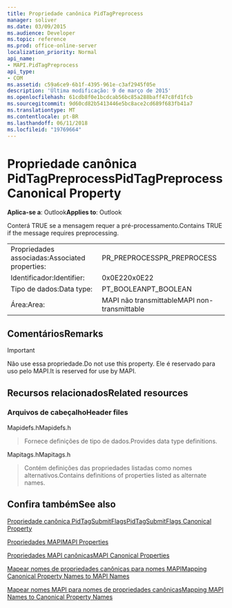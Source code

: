 ```yaml
---
title: Propriedade canônica PidTagPreprocess
manager: soliver
ms.date: 03/09/2015
ms.audience: Developer
ms.topic: reference
ms.prod: office-online-server
localization_priority: Normal
api_name:
- MAPI.PidTagPreprocess
api_type:
- COM
ms.assetid: c59a6ce9-6b1f-4395-961e-c3af2945f05e
description: 'Última modificação: 9 de março de 2015'
ms.openlocfilehash: 61cdb8f0e1bcdcab56bc85a288baff47c8fd1fcb
ms.sourcegitcommit: 9d60cd82b5413446e5bc8ace2cd689f683fb41a7
ms.translationtype: MT
ms.contentlocale: pt-BR
ms.lasthandoff: 06/11/2018
ms.locfileid: "19769664"
---
```

# <a name="pidtagpreprocess-canonical-property"></a><span data-ttu-id="092be-103">Propriedade canônica PidTagPreprocess</span><span class="sxs-lookup"><span data-stu-id="092be-103">PidTagPreprocess Canonical Property</span></span>

  
  
<span data-ttu-id="092be-104">**Aplica-se a**: Outlook</span><span class="sxs-lookup"><span data-stu-id="092be-104">**Applies to**: Outlook</span></span> 
  
<span data-ttu-id="092be-105">Conterá TRUE se a mensagem requer a pré-processamento.</span><span class="sxs-lookup"><span data-stu-id="092be-105">Contains TRUE if the message requires preprocessing.</span></span>
  
|||
|:-----|:-----|
|<span data-ttu-id="092be-106">Propriedades associadas:</span><span class="sxs-lookup"><span data-stu-id="092be-106">Associated properties:</span></span>  <br/> |<span data-ttu-id="092be-107">PR_PREPROCESS</span><span class="sxs-lookup"><span data-stu-id="092be-107">PR_PREPROCESS</span></span>  <br/> |
|<span data-ttu-id="092be-108">Identificador:</span><span class="sxs-lookup"><span data-stu-id="092be-108">Identifier:</span></span>  <br/> |<span data-ttu-id="092be-109">0x0E22</span><span class="sxs-lookup"><span data-stu-id="092be-109">0x0E22</span></span>  <br/> |
|<span data-ttu-id="092be-110">Tipo de dados:</span><span class="sxs-lookup"><span data-stu-id="092be-110">Data type:</span></span>  <br/> |<span data-ttu-id="092be-111">PT_BOOLEAN</span><span class="sxs-lookup"><span data-stu-id="092be-111">PT_BOOLEAN</span></span>  <br/> |
|<span data-ttu-id="092be-112">Área:</span><span class="sxs-lookup"><span data-stu-id="092be-112">Area:</span></span>  <br/> |<span data-ttu-id="092be-113">MAPI não transmittable</span><span class="sxs-lookup"><span data-stu-id="092be-113">MAPI non-transmittable</span></span>  <br/> |
   
## <a name="remarks"></a><span data-ttu-id="092be-114">Comentários</span><span class="sxs-lookup"><span data-stu-id="092be-114">Remarks</span></span>

> [!IMPORTANT]
> <span data-ttu-id="092be-115">Não use essa propriedade.</span><span class="sxs-lookup"><span data-stu-id="092be-115">Do not use this property.</span></span> <span data-ttu-id="092be-116">Ele é reservado para uso pelo MAPI.</span><span class="sxs-lookup"><span data-stu-id="092be-116">It is reserved for use by MAPI.</span></span> 
  
## <a name="related-resources"></a><span data-ttu-id="092be-117">Recursos relacionados</span><span class="sxs-lookup"><span data-stu-id="092be-117">Related resources</span></span>

### <a name="header-files"></a><span data-ttu-id="092be-118">Arquivos de cabeçalho</span><span class="sxs-lookup"><span data-stu-id="092be-118">Header files</span></span>

<span data-ttu-id="092be-119">Mapidefs.h</span><span class="sxs-lookup"><span data-stu-id="092be-119">Mapidefs.h</span></span>
  
> <span data-ttu-id="092be-120">Fornece definições de tipo de dados.</span><span class="sxs-lookup"><span data-stu-id="092be-120">Provides data type definitions.</span></span>
    
<span data-ttu-id="092be-121">Mapitags.h</span><span class="sxs-lookup"><span data-stu-id="092be-121">Mapitags.h</span></span>
  
> <span data-ttu-id="092be-122">Contém definições das propriedades listadas como nomes alternativos.</span><span class="sxs-lookup"><span data-stu-id="092be-122">Contains definitions of properties listed as alternate names.</span></span>
    
## <a name="see-also"></a><span data-ttu-id="092be-123">Confira também</span><span class="sxs-lookup"><span data-stu-id="092be-123">See also</span></span>



[<span data-ttu-id="092be-124">Propriedade canônica PidTagSubmitFlags</span><span class="sxs-lookup"><span data-stu-id="092be-124">PidTagSubmitFlags Canonical Property</span></span>](pidtagsubmitflags-canonical-property.md)


[<span data-ttu-id="092be-125">Propriedades MAPI</span><span class="sxs-lookup"><span data-stu-id="092be-125">MAPI Properties</span></span>](mapi-properties.md)
  
[<span data-ttu-id="092be-126">Propriedades MAPI canônicas</span><span class="sxs-lookup"><span data-stu-id="092be-126">MAPI Canonical Properties</span></span>](mapi-canonical-properties.md)
  
[<span data-ttu-id="092be-127">Mapear nomes de propriedades canônicas para nomes MAPI</span><span class="sxs-lookup"><span data-stu-id="092be-127">Mapping Canonical Property Names to MAPI Names</span></span>](mapping-canonical-property-names-to-mapi-names.md)
  
[<span data-ttu-id="092be-128">Mapear nomes MAPI para nomes de propriedades canônicas</span><span class="sxs-lookup"><span data-stu-id="092be-128">Mapping MAPI Names to Canonical Property Names</span></span>](mapping-mapi-names-to-canonical-property-names.md)

